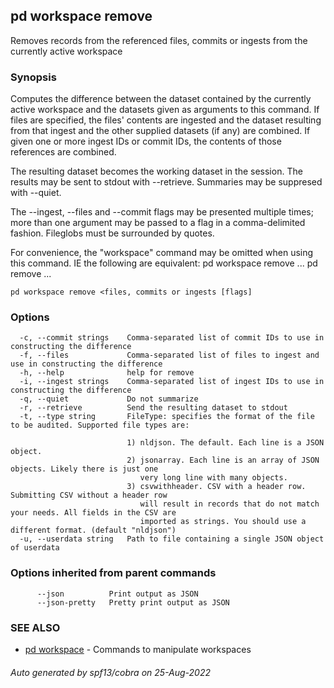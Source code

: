 ## pd workspace remove

Removes records from the referenced files, commits or ingests from the currently active workspace

### Synopsis

Computes the difference between the dataset contained by the currently
active workspace and the datasets given as arguments to this command.  If files
are specified, the files' contents are ingested and the dataset resulting from
that ingest and the other supplied datasets (if any) are combined. If given one
or more ingest IDs or commit IDs, the contents of those references are
combined.

The resulting dataset becomes the working dataset in the session. The results
may be sent to stdout with --retrieve. Summaries may be suppresed with --quiet.

The --ingest, --files and --commit flags may be presented multiple times; more
than one argument may be passed to a flag in a comma-delimited fashion.
Fileglobs must be surrounded by quotes.

For convenience, the "workspace" command may be omitted when using this command. IE
the following are equivalent:
pd workspace remove ...
pd remove ...


```
pd workspace remove <files, commits or ingests [flags]
```

### Options

```
  -c, --commit strings    Comma-separated list of commit IDs to use in constructing the difference
  -f, --files             Comma-separated list of files to ingest and use in constructing the difference
  -h, --help              help for remove
  -i, --ingest strings    Comma-separated list of ingest IDs to use in constructing the difference
  -q, --quiet             Do not summarize
  -r, --retrieve          Send the resulting dataset to stdout
  -t, --type string       FileType: specifies the format of the file to be audited. Supported file types are:
                          
                          1) nldjson. The default. Each line is a JSON object.
                          2) jsonarray. Each line is an array of JSON objects. Likely there is just one
                             very long line with many objects.
                          3) csvwithheader. CSV with a header row. Submitting CSV without a header row
                             will result in records that do not match your needs. All fields in the CSV are
                             imported as strings. You should use a different format. (default "nldjson")
  -u, --userdata string   Path to file containing a single JSON object of userdata
```

### Options inherited from parent commands

```
      --json          Print output as JSON
      --json-pretty   Pretty print output as JSON
```

### SEE ALSO

* [pd workspace](/docs/commands/pd_workspace.html)	 - Commands to manipulate workspaces

###### Auto generated by spf13/cobra on 25-Aug-2022
